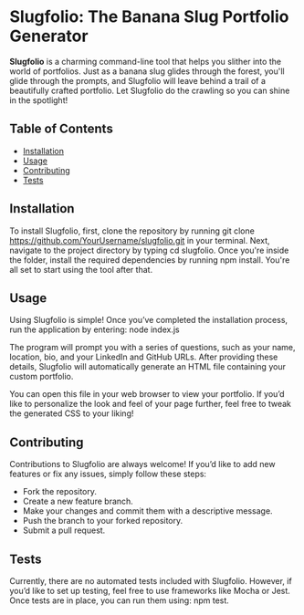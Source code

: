 # Slugfolio: The Banana Slug Portfolio Generator

**Slugfolio** is a charming command-line tool that helps you slither into the world of portfolios. Just as a banana slug glides through the forest, you'll glide through the prompts, and Slugfolio will leave behind a trail of a beautifully crafted portfolio. Let Slugfolio do the crawling so you can shine in the spotlight!

## Table of Contents

- [Installation](#installation)
- [Usage](#usage)
- [Contributing](#contributing)
- [Tests](#tests)

## Installation

To install Slugfolio, first, clone the repository by running git clone https://github.com/YourUsername/slugfolio.git in your terminal. Next, navigate to the project directory by typing cd slugfolio. Once you're inside the folder, install the required dependencies by running npm install. You're all set to start using the tool after that.

## Usage

Using Slugfolio is simple! Once you’ve completed the installation process, run the application by entering: node index.js

The program will prompt you with a series of questions, such as your name, location, bio, and your LinkedIn and GitHub URLs. After providing these details, Slugfolio will automatically generate an HTML file containing your custom portfolio.

You can open this file in your web browser to view your portfolio. If you’d like to personalize the look and feel of your page further, feel free to tweak the generated CSS to your liking!

## Contributing

Contributions to Slugfolio are always welcome! If you’d like to add new features or fix any issues, simply follow these steps:

- Fork the repository.
- Create a new feature branch.
- Make your changes and commit them with a descriptive message.
- Push the branch to your forked repository.
- Submit a pull request.

## Tests

Currently, there are no automated tests included with Slugfolio. However, if you’d like to set up testing, feel free to use frameworks like Mocha or Jest. Once tests are in place, you can run them using: npm test.
